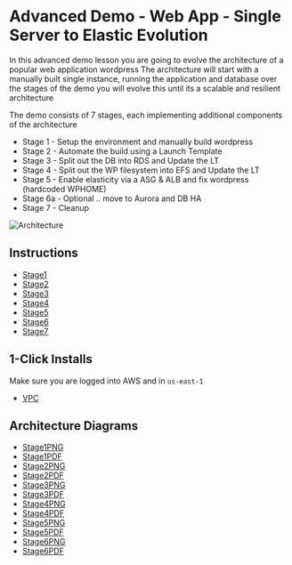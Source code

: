 # Advanced Demo - Web App - Single Server to Elastic Evolution

In this advanced demo lesson you are going to evolve the architecture of a popular web application wordpress
The architecture will start with a manually built single instance, running the application and database
over the stages of the demo you will evolve this until its a scalable and resilient architecture

The demo consists of 7 stages, each implementing additional components of the architecture  

- Stage 1 - Setup the environment and manually build wordpress  
- Stage 2 - Automate the build using a Launch Template  
- Stage 3 - Split out the DB into RDS and Update the LT 
- Stage 4 - Split out the WP filesystem into EFS and Update the LT
- Stage 5 - Enable elasticity via a ASG & ALB and fix wordpress (hardcoded WPHOME)
- Stage 6a - Optional .. move to Aurora and DB HA  
- Stage 7 - Cleanup  

![Architecture](https://github.com/acantril/learn-cantrill-io-labs/raw/master/aws-elastic-wordpress-evolution/ArchitectureEvolution.png)

## Instructions

- [Stage1](https://github.com/acantril/learn-cantrill-io-labs/blob/master/aws-elastic-wordpress-evolution/02_LABINSTRUCTIONS/STAGE1%20-%20Setup%20and%20Manual%20wordpress%20build.md)
- [Stage2](https://github.com/acantril/learn-cantrill-io-labs/blob/master/aws-elastic-wordpress-evolution/02_LABINSTRUCTIONS/STAGE2%20-%20Automate%20the%20build%20using%20a%20Launch%20Template.md)
- [Stage3](https://github.com/acantril/learn-cantrill-io-labs/blob/master/aws-elastic-wordpress-evolution/02_LABINSTRUCTIONS/STAGE3%20-%20Add%20RDS%20and%20Update%20the%20LT.md)
- [Stage4](https://github.com/acantril/learn-cantrill-io-labs/blob/master/aws-elastic-wordpress-evolution/02_LABINSTRUCTIONS/STAGE4%20-%20Add%20EFS%20and%20Update%20the%20LT.md)
- [Stage5](https://github.com/acantril/learn-cantrill-io-labs/blob/master/aws-elastic-wordpress-evolution/02_LABINSTRUCTIONS/STAGE5%20-%20Add%20an%20ELB%20and%20ASG.md)
- [Stage6](https://github.com/acantril/learn-cantrill-io-labs/blob/master/aws-elastic-wordpress-evolution/02_LABINSTRUCTIONS/STAGE6%20-%20Optional%20Aurora.md)
- [Stage7](https://github.com/acantril/learn-cantrill-io-labs/blob/master/aws-elastic-wordpress-evolution/02_LABINSTRUCTIONS/STAGE7%20-%20CLEANUP.md)


## 1-Click Installs
Make sure you are logged into AWS and in `us-east-1`  

- [VPC](https://console.aws.amazon.com/cloudformation/home?region=us-east-1#/stacks/quickcreate?templateURL=https://learn-cantrill-labs.s3.amazonaws.com/aws-elastic-wordpress-evolution/A4LVPC.yaml&stackName=A4LVPC)

## Architecture Diagrams

- [Stage1PNG](https://github.com/acantril/learn-cantrill-io-labs/raw/master/aws-elastic-wordpress-evolution/ArchitectureEvolution.png)
- [Stage1PDF](https://github.com/acantril/learn-cantrill-io-labs/raw/master/aws-elastic-wordpress-evolution/ArchitectureEvolution.png)
- [Stage2PNG](https://github.com/acantril/learn-cantrill-io-labs/raw/master/aws-elastic-wordpress-evolution/ArchitectureEvolution.png)
- [Stage2PDF](https://github.com/acantril/learn-cantrill-io-labs/raw/master/aws-elastic-wordpress-evolution/ArchitectureEvolution.png)
- [Stage3PNG](https://github.com/acantril/learn-cantrill-io-labs/raw/master/aws-elastic-wordpress-evolution/ArchitectureEvolution.png)
- [Stage3PDF](https://github.com/acantril/learn-cantrill-io-labs/raw/master/aws-elastic-wordpress-evolution/ArchitectureEvolution.png)
- [Stage4PNG](https://github.com/acantril/learn-cantrill-io-labs/raw/master/aws-elastic-wordpress-evolution/ArchitectureEvolution.png)
- [Stage4PDF](https://github.com/acantril/learn-cantrill-io-labs/raw/master/aws-elastic-wordpress-evolution/ArchitectureEvolution.png)
- [Stage5PNG](https://github.com/acantril/learn-cantrill-io-labs/raw/master/aws-elastic-wordpress-evolution/ArchitectureEvolution.png)
- [Stage5PDF](https://github.com/acantril/learn-cantrill-io-labs/raw/master/aws-elastic-wordpress-evolution/ArchitectureEvolution.png)
- [Stage6PNG](https://github.com/acantril/learn-cantrill-io-labs/raw/master/aws-elastic-wordpress-evolution/ArchitectureEvolution.png)
- [Stage6PDF](https://github.com/acantril/learn-cantrill-io-labs/raw/master/aws-elastic-wordpress-evolution/ArchitectureEvolution.png)






